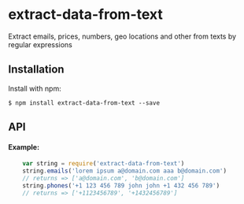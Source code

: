 # extract-data-from-text
Extract emails, prices, numbers, geo locations and other from texts by regular expressions

## Installation

  Install with npm:

    $ npm install extract-data-from-text --save

## API

#### Example:

```javascript
    var string = require('extract-data-from-text')
    string.emails('lorem ipsum a@domain.com aaa b@domain.com') 
    // returns => ['a@domain.com', 'b@domain.com']
    string.phones('+1 123 456 789 john john +1 432 456 789') 
    // returns => ['+1123456789', '+1432456789']
```
